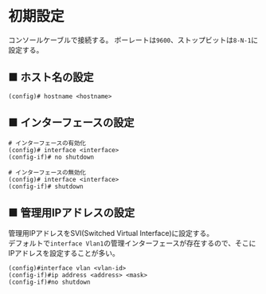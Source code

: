 # 初期設定
コンソールケーブルで接続する。
ボーレートは`9600`、ストップビットは`8-N-1`に設定する。

## ■ ホスト名の設定
```
(config)# hostname <hostname>
```

## ■ インターフェースの設定
```
# インターフェースの有効化
(config)# interface <interface>
(config-if)# no shutdown

# インターフェースの無効化
(config)# interface <interface>
(config-if)# shutdown
```

## ■ 管理用IPアドレスの設定
管理用IPアドレスをSVI(Switched Virtual Interface)に設定する。  
デフォルトで`interface Vlan1`の管理インターフェースが存在するので、そこにIPアドレスを設定することが多い。
```
(config)#interface vlan <vlan-id>
(config-if)#ip address <address> <mask>
(config-if)#no shutdown
```
